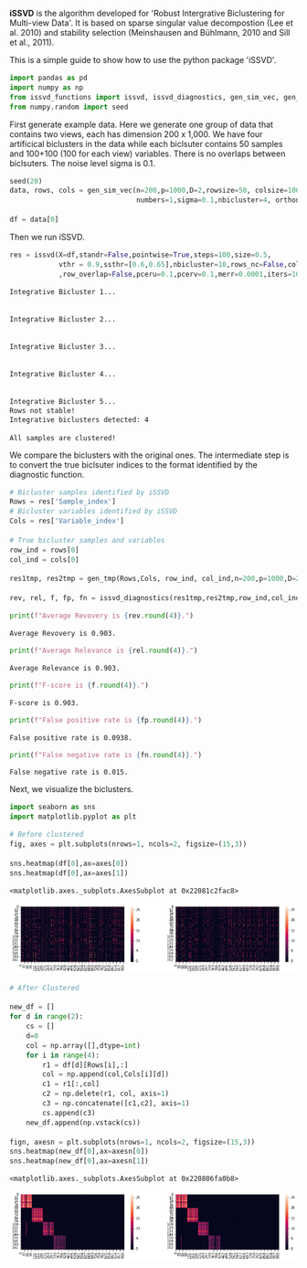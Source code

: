 
**iSSVD** is the algorithm developed for 'Robust Intergrative Biclustering for Multi-view Data'. It is based on sparse singular value decompostion (Lee et al. 2010) and stability selection (Meinshausen and Bühlmann, 2010 and Sill et al., 2011).

This is a simple guide to show how to use the python package 'iSSVD'.


```python
import pandas as pd
import numpy as np
from issvd_functions import issvd, issvd_diagnostics, gen_sim_vec, gen_tmp
from numpy.random import seed
```

First generate example data. Here we generate one group of data that contains two views, each has dimension 200 x 1,000. We have four artificical biclusters in the data while each biclsuter contains 50 samples and 100+100 (100 for each view) variables. There is no overlaps between biclsuters. The noise level sigma is 0.1.


```python
seed(20)
data, rows, cols = gen_sim_vec(n=200,p=1000,D=2,rowsize=50, colsize=100, 
                               numbers=1,sigma=0.1,nbicluster=4, orthonm=False)

df = data[0]
```

Then we run iSSVD.


```python
res = issvd(X=df,standr=False,pointwise=True,steps=100,size=0.5,
            vthr = 0.9,ssthr=[0.6,0.65],nbicluster=10,rows_nc=False,cols_nc=False,col_overlap=False
            ,row_overlap=False,pceru=0.1,pcerv=0.1,merr=0.0001,iters=100)
```

    Integrative Bicluster 1...
    
    
    Integrative Bicluster 2...
    
    
    Integrative Bicluster 3...
    
    
    Integrative Bicluster 4...
    
    
    Integrative Bicluster 5...
    Rows not stable!
    Integrative biclusters detected: 4
    
    All samples are clustered!
    

We compare the biclusters with the original ones. The intermediate step is to convert the true biclsuter indices to the format identified by the diagnostic function.


```python
# Bicluster samples identified by iSSVD
Rows = res['Sample_index']
# Bicluster variables identified by iSSVD
Cols = res['Variable_index']

# True bicluster samples and variables
row_ind = rows[0]
col_ind = cols[0]

res1tmp, res2tmp = gen_tmp(Rows,Cols, row_ind, col_ind,n=200,p=1000,D=2)

rev, rel, f, fp, fn = issvd_diagnostics(res1tmp,res2tmp,row_ind,col_ind)
```


```python
print(f"Average Revovery is {rev.round(4)}.")
```

    Average Revovery is 0.903.
    


```python
print(f"Average Relevance is {rel.round(4)}.")
```

    Average Relevance is 0.903.
    


```python
print(f"F-score is {f.round(4)}.")
```

    F-score is 0.903.
    


```python
print(f"False positive rate is {fp.round(4)}.")
```

    False positive rate is 0.0938.
    


```python
print(f"False negative rate is {fn.round(4)}.")
```

    False negative rate is 0.015.
    

Next, we visualize the biclusters.


```python
import seaborn as sns
import matplotlib.pyplot as plt
```


```python
# Before clustered
fig, axes = plt.subplots(nrows=1, ncols=2, figsize=(15,3))

sns.heatmap(df[0],ax=axes[0])
sns.heatmap(df[0],ax=axes[1])
```




    <matplotlib.axes._subplots.AxesSubplot at 0x22081c2fac8>




![png](Guide_files/Guide_15_1.png)



```python
# After Clustered

new_df = []
for d in range(2):
    cs = []
    d=0
    col = np.array([],dtype=int)
    for i in range(4):
        r1 = df[d][Rows[i],:]
        col = np.append(col,Cols[i][d])
        c1 = r1[:,col]
        c2 = np.delete(r1, col, axis=1)
        c3 = np.concatenate([c1,c2], axis=1)
        cs.append(c3)
    new_df.append(np.vstack(cs))
    
fign, axesn = plt.subplots(nrows=1, ncols=2, figsize=(15,3))
sns.heatmap(new_df[0],ax=axesn[0])
sns.heatmap(new_df[0],ax=axesn[1])
```




    <matplotlib.axes._subplots.AxesSubplot at 0x220806fa0b8>




![png](Guide_files/Guide_16_1.png)


